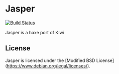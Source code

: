 Jasper
=================

[![Build Status](https://travis-ci.org/PongoEngine/jasper.svg?branch=master)](https://travis-ci.org/PongoEngine/jasper)

Jasper is a haxe port of Kiwi

License
-------
Jasper is licensed under the [Modified BSD License]
(https://www.debian.org/legal/licenses/).